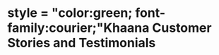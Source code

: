 <html>
<body>
    
<h1> style = "color:green; font-family:courier;"<b>Khaana Customer Stories and Testimonials</b></h1>

 
  
  
  
  
    
  </body>
</html>
